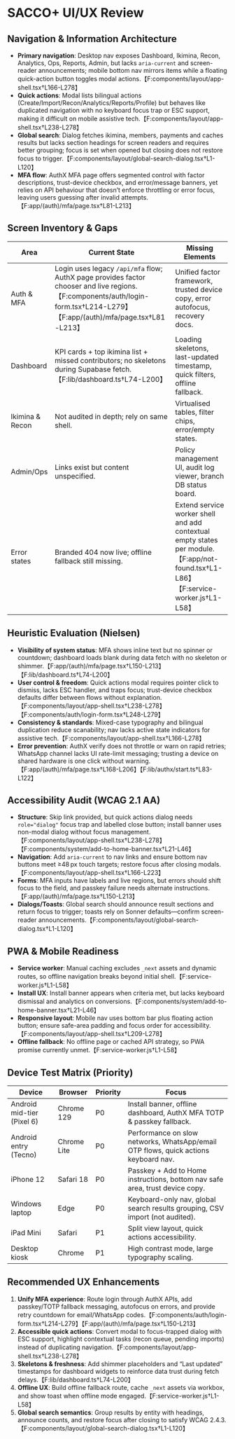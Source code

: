 # SACCO+ UI/UX Review

## Navigation & Information Architecture
- **Primary navigation**: Desktop nav exposes Dashboard, Ikimina, Recon, Analytics, Ops, Reports, Admin, but lacks `aria-current` and screen-reader announcements; mobile bottom nav mirrors items while a floating quick-action button toggles modal actions.【F:components/layout/app-shell.tsx†L166-L278】
- **Quick actions**: Modal lists bilingual actions (Create/Import/Recon/Analytics/Reports/Profile) but behaves like duplicated navigation with no keyboard focus trap or ESC support, making it difficult on mobile assistive tech.【F:components/layout/app-shell.tsx†L238-L278】
- **Global search**: Dialog fetches ikimina, members, payments and caches results but lacks section headings for screen readers and requires better grouping; focus is set when opened but closing does not restore focus to trigger.【F:components/layout/global-search-dialog.tsx†L1-L120】
- **MFA flow**: AuthX MFA page offers segmented control with factor descriptions, trust-device checkbox, and error/message banners, yet relies on API behaviour that doesn’t enforce throttling or error focus, leaving users guessing after invalid attempts.【F:app/(auth)/mfa/page.tsx†L81-L213】

## Screen Inventory & Gaps
| Area | Current State | Missing Elements |
| --- | --- | --- |
| Auth & MFA | Login uses legacy `/api/mfa` flow; AuthX page provides factor chooser and live regions.【F:components/auth/login-form.tsx†L214-L279】【F:app/(auth)/mfa/page.tsx†L81-L213】 | Unified factor framework, trusted device copy, error autofocus, recovery docs. |
| Dashboard | KPI cards + top ikimina list + missed contributors; no skeletons during Supabase fetch.【F:lib/dashboard.ts†L74-L200】 | Loading skeletons, last-updated timestamp, quick filters, offline fallback. |
| Ikimina & Recon | Not audited in depth; rely on same shell. | Virtualised tables, filter chips, error/empty states. |
| Admin/Ops | Links exist but content unspecified. | Policy management UI, audit log viewer, branch DB status board. |
| Error states | Branded 404 now live; offline fallback still missing. | Extend service worker shell and add contextual empty states per module.【F:app/not-found.tsx†L1-L86】【F:service-worker.js†L1-L58】 |

## Heuristic Evaluation (Nielsen)
- **Visibility of system status**: MFA shows inline text but no spinner or countdown; dashboard loads blank during data fetch with no skeleton or shimmer.【F:app/(auth)/mfa/page.tsx†L150-L213】【F:lib/dashboard.ts†L74-L200】
- **User control & freedom**: Quick actions modal requires pointer click to dismiss, lacks ESC handler, and traps focus; trust-device checkbox defaults differ between flows without explanation.【F:components/layout/app-shell.tsx†L238-L278】【F:components/auth/login-form.tsx†L248-L279】
- **Consistency & standards**: Mixed-case typography and bilingual duplication reduce scanability; nav lacks active state indicators for assistive tech.【F:components/layout/app-shell.tsx†L166-L278】
- **Error prevention**: AuthX verify does not throttle or warn on rapid retries; WhatsApp channel lacks UI rate-limit messaging; trusting a device on shared hardware is one click without warning.【F:app/(auth)/mfa/page.tsx†L168-L206】【F:lib/authx/start.ts†L83-L122】

## Accessibility Audit (WCAG 2.1 AA)
- **Structure**: Skip link provided, but quick actions dialog needs `role="dialog"` focus trap and labelled close button; install banner uses non-modal dialog without focus management.【F:components/layout/app-shell.tsx†L238-L278】【F:components/system/add-to-home-banner.tsx†L21-L46】
- **Navigation**: Add `aria-current` to nav links and ensure bottom nav buttons meet ≥48 px touch targets; restore focus after closing modals.【F:components/layout/app-shell.tsx†L166-L223】
- **Forms**: MFA inputs have labels and live regions, but errors should shift focus to the field, and passkey failure needs alternate instructions.【F:app/(auth)/mfa/page.tsx†L150-L213】
- **Dialogs/Toasts**: Global search should announce result sections and return focus to trigger; toasts rely on Sonner defaults—confirm screen-reader announcements.【F:components/layout/global-search-dialog.tsx†L1-L120】

## PWA & Mobile Readiness
- **Service worker**: Manual caching excludes `_next` assets and dynamic routes, so offline navigation breaks beyond initial shell.【F:service-worker.js†L1-L58】
- **Install UX**: Install banner appears when criteria met, but lacks keyboard dismissal and analytics on conversions.【F:components/system/add-to-home-banner.tsx†L21-L46】
- **Responsive layout**: Mobile nav uses bottom bar plus floating action button; ensure safe-area padding and focus order for accessibility.【F:components/layout/app-shell.tsx†L209-L278】
- **Offline fallback**: No offline page or cached API strategy, so PWA promise currently unmet.【F:service-worker.js†L1-L58】

## Device Test Matrix (Priority)
| Device | Browser | Priority | Focus |
| --- | --- | --- | --- |
| Android mid-tier (Pixel 6) | Chrome 129 | P0 | Install banner, offline dashboard, AuthX MFA TOTP & passkey fallback. |
| Android entry (Tecno) | Chrome Lite | P0 | Performance on slow networks, WhatsApp/email OTP flows, quick actions keyboard nav. |
| iPhone 12 | Safari 18 | P0 | Passkey + Add to Home instructions, bottom nav safe area, trust device copy. |
| Windows laptop | Edge | P0 | Keyboard-only nav, global search results grouping, CSV import (not audited). |
| iPad Mini | Safari | P1 | Split view layout, quick actions accessibility. |
| Desktop kiosk | Chrome | P1 | High contrast mode, large typography scaling. |

## Recommended UX Enhancements
1. **Unify MFA experience**: Route login through AuthX APIs, add passkey/TOTP fallback messaging, autofocus on errors, and provide retry countdown for email/WhatsApp codes.【F:components/auth/login-form.tsx†L214-L279】【F:app/(auth)/mfa/page.tsx†L150-L213】
2. **Accessible quick actions**: Convert modal to focus-trapped dialog with ESC support, highlight contextual tasks (recon queue, pending imports) instead of duplicating navigation.【F:components/layout/app-shell.tsx†L238-L278】
3. **Skeletons & freshness**: Add shimmer placeholders and “Last updated” timestamps for dashboard widgets to reinforce data trust during fetch delays.【F:lib/dashboard.ts†L74-L200】
4. **Offline UX**: Build offline fallback route, cache `_next` assets via workbox, and show toast when offline mode engaged.【F:service-worker.js†L1-L58】
5. **Global search semantics**: Group results by entity with headings, announce counts, and restore focus after closing to satisfy WCAG 2.4.3.【F:components/layout/global-search-dialog.tsx†L1-L120】
